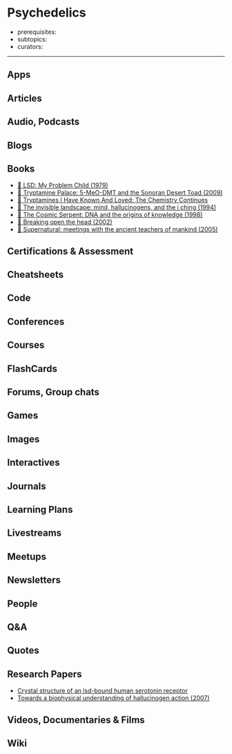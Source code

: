 # Psychedelics

- prerequisites:
- subtopics:
- curators:

------

## Apps

## Articles

## Audio, Podcasts

## Blogs

## Books

- [📖 LSD: My Problem Child (1979)](https://www.erowid.org/library/books_online/lsd_my_problem_child)
- [📕 Tryptamine Palace: 5-MeO-DMT and the Sonoran Desert Toad (2009)](https://www.goodreads.com/book/show/5519081-tryptamine-palace)
- [📖 Tryptamines I Have Known And Loved: The Chemistry Continues](https://erowid.org/library/books_online/tihkal/tihkal.shtml)
- [📕 The invisible landscape: mind, hallucinogens, and the i ching (1994)](http://www.goodreads.com/book/show/191375.The_Invisible_Landscape)
- [📖 The Cosmic Serpent: DNA and the origins of knowledge (1998)](https://www.indybay.org/uploads/2011/04/17/cosmicserp.pdf)
- [📕 Breaking open the head (2002)](http://www.goodreads.com/book/show/1815.Breaking_Open_the_Head)
- [📕 Supernatural: meetings with the ancient teachers of mankind (2005)](http://www.goodreads.com/book/show/53324.Supernatural)


## Certifications & Assessment

## Cheatsheets

## Code

## Conferences

## Courses

## FlashCards

## Forums, Group chats

## Games

## Images

## Interactives

## Journals

## Learning Plans

## Livestreams

## Meetups

## Newsletters

## People

## Q&A

## Quotes

## Research Papers

- [Crystal structure of an lsd-bound human serotonin receptor](http://www.cell.com/cell/fulltext/S0092-8674%2816%2931749-4)
- [Towards a biophysical understanding of hallucinogen action (2007)](http://citeseerx.ist.psu.edu/viewdoc/download?doi=10.1.1.688.8514&rep=rep1&type=pdf)

## Videos, Documentaries & Films

## Wiki
